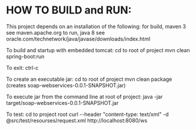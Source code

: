 HOW TO BUILD and RUN:
====================
This project depends on an installation of the following:
    for build, maven 3
        see maven.apache.org
    to run, java 8
        see oracle.com/technetwork/java/javase/downloads/index.html

To build and startup with embedded tomcat:
    cd  to root of project
    mvn clean spring-boot:run

To exit:
    ctrl-c

To create an executable jar:
    cd  to root of project
    mvn clean package
    (creates soap-webservices-0.0.1-SNAPSHOT.jar)

To execute jar from the command line at root of project:
    java -jar target/soap-webservices-0.0.1-SNAPSHOT.jar

To test:
cd to project root
curl --header "content-type: text/xml" -d @src/test/resourses/request.xml http://localhost:8080/ws


